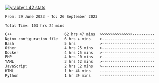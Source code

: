 
[![yrabby's 42 stats](https://badge42.vercel.app/api/v2/cljfd5ku6003508mg283uc00s/stats?cursusId=21&coalitionId=64)](https://github.com/JaeSeoKim/badge42)

<!--START_SECTION:waka-->

```txt
From: 29 June 2023 - To: 26 September 2023

Total Time: 103 hrs 24 mins

C++                        62 hrs 47 mins  >>>>>>>>>>>>>>>----------   60.72 %
Nginx configuration file   6 hrs 4 mins    >------------------------   05.88 %
Bash                       5 hrs           >------------------------   04.85 %
Other                      4 hrs 25 mins   >------------------------   04.29 %
Docker                     4 hrs 25 mins   >------------------------   04.28 %
PHP                        4 hrs 10 mins   >------------------------   04.04 %
YAML                       3 hrs 52 mins   >------------------------   03.75 %
JavaScript                 2 hrs 12 mins   >------------------------   02.14 %
HTML                       1 hr 48 mins    -------------------------   01.74 %
Python                     1 hr 39 mins    -------------------------   01.61 %
```

<!--END_SECTION:waka-->
